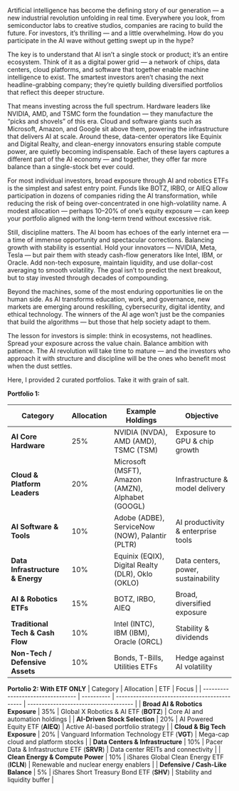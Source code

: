 Artificial intelligence has become the defining story of our generation — a new industrial revolution unfolding in real time. Everywhere you look, from semiconductor labs to creative studios, companies are racing to build the future. For investors, it’s thrilling — and a little overwhelming. How do you participate in the AI wave without getting swept up in the hype?

The key is to understand that AI isn’t a single stock or product; it’s an entire ecosystem. Think of it as a digital power grid — a network of chips, data centers, cloud platforms, and software that together enable machine intelligence to exist. The smartest investors aren’t chasing the next headline-grabbing company; they’re quietly building diversified portfolios that reflect this deeper structure.

That means investing across the full spectrum. Hardware leaders like NVIDIA, AMD, and TSMC form the foundation — they manufacture the “picks and shovels” of this era. Cloud and software giants such as Microsoft, Amazon, and Google sit above them, powering the infrastructure that delivers AI at scale. Around these, data-center operators like Equinix and Digital Realty, and clean-energy innovators ensuring stable compute power, are quietly becoming indispensable. Each of these layers captures a different part of the AI economy — and together, they offer far more balance than a single-stock bet ever could.

For most individual investors, broad exposure through AI and robotics ETFs is the simplest and safest entry point. Funds like BOTZ, IRBO, or AIEQ allow participation in dozens of companies riding the AI transformation, while reducing the risk of being over-concentrated in one high-volatility name. A modest allocation — perhaps 10–20% of one’s equity exposure — can keep your portfolio aligned with the long-term trend without excessive risk.

Still, discipline matters. The AI boom has echoes of the early internet era — a time of immense opportunity and spectacular corrections. Balancing growth with stability is essential. Hold your innovators — NVIDIA, Meta, Tesla — but pair them with steady cash-flow generators like Intel, IBM, or Oracle. Add non-tech exposure, maintain liquidity, and use dollar-cost averaging to smooth volatility. The goal isn’t to predict the next breakout, but to stay invested through decades of compounding.

Beyond the machines, some of the most enduring opportunities lie on the human side. As AI transforms education, work, and governance, new markets are emerging around reskilling, cybersecurity, digital identity, and ethical technology. The winners of the AI age won’t just be the companies that build the algorithms — but those that help society adapt to them.

The lesson for investors is simple: think in ecosystems, not headlines. Spread your exposure across the value chain. Balance ambition with patience. The AI revolution will take time to mature — and the investors who approach it with structure and discipline will be the ones who benefit most when the dust settles.

Here, I provided 2 curated portfolios. Take it with grain of salt. 

**Portfolio 1:**

| Category                         | Allocation | Example Holdings                                  | Objective                           |
| -------------------------------- | ---------- | ------------------------------------------------- | ----------------------------------- |
| **AI Core Hardware**             | 25%        | NVIDIA (NVDA), AMD (AMD), TSMC (TSM)              | Exposure to GPU & chip growth       |
| **Cloud & Platform Leaders**     | 20%        | Microsoft (MSFT), Amazon (AMZN), Alphabet (GOOGL) | Infrastructure & model delivery     |
| **AI Software & Tools**          | 10%        | Adobe (ADBE), ServiceNow (NOW), Palantir (PLTR)   | AI productivity & enterprise tools  |
| **Data Infrastructure & Energy** | 10%        | Equinix (EQIX), Digital Realty (DLR), Oklo (OKLO) | Data centers, power, sustainability |
| **AI & Robotics ETFs**           | 15%        | BOTZ, IRBO, AIEQ                                  | Broad, diversified exposure         |
| **Traditional Tech & Cash Flow** | 10%        | Intel (INTC), IBM (IBM), Oracle (ORCL)            | Stability & dividends               |
| **Non-Tech / Defensive Assets**  | 10%        | Bonds, T-Bills, Utilities ETFs                    | Hedge against AI volatility         |

**Portolio 2: With ETF ONLY**
| Category                          | Allocation | ETF                                           | Focus                                 |
| --------------------------------- | ---------- | --------------------------------------------- | ------------------------------------- |
| **Broad AI & Robotics Exposure**  | 35%        | Global X Robotics & AI ETF (**BOTZ**)         | Core AI and automation holdings       |
| **AI-Driven Stock Selection**     | 20%        | AI Powered Equity ETF (**AIEQ**)              | Active AI-based portfolio strategy    |
| **Cloud & Big Tech Exposure**     | 20%        | Vanguard Information Technology ETF (**VGT**) | Mega-cap cloud and platform stocks    |
| **Data Centers & Infrastructure** | 10%        | Pacer Data & Infrastructure ETF (**SRVR**)    | Data center REITs and connectivity    |
| **Clean Energy & Compute Power**  | 10%        | iShares Global Clean Energy ETF (**ICLN**)    | Renewable and nuclear energy enablers |
| **Defensive / Cash-Like Balance** | 5%         | iShares Short Treasury Bond ETF (**SHV**)     | Stability and liquidity buffer        |
